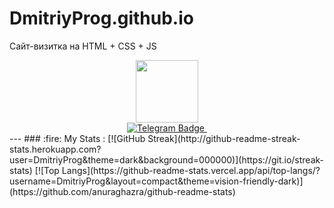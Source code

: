# DmitriyProg.github.io
Сайт-визитка на HTML + CSS + JS

<div id="header" align="center">
  <img src="https://media.giphy.com/media/l4KhQo2MESJkc6QbS/giphy.gif" width="100"/>
</div>
<div id="badges" align="center">
  <a href="https://t.me/dmitriy_nat">
    <img src="https://img.shields.io/badge/Telegram-blue?style=for-the-badge&logo=Telegram&logoColor=white" alt="Telegram Badge"/>
  </a>  
  <img src="https://komarev.com/ghpvc/?username=DmitriyProg&style=flat-square&color=blue" alt=""/>
</div>
---
### :fire: My Stats :
[![GitHub Streak](http://github-readme-streak-stats.herokuapp.com?user=DmitriyProg&theme=dark&background=000000)](https://git.io/streak-stats)
[![Top Langs](https://github-readme-stats.vercel.app/api/top-langs/?username=DmitriyProg&layout=compact&theme=vision-friendly-dark)](https://github.com/anuraghazra/github-readme-stats)
